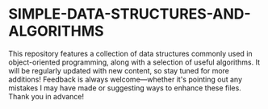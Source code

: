 # SIMPLE-DATA-STRUCTURES-AND-ALGORITHMS
This repository features a collection of data structures commonly used in object-oriented programming, along with a selection of useful algorithms. 
It will be regularly updated with new content, so stay tuned for more additions! 
Feedback is always welcome—whether it's pointing out any mistakes I may have made or suggesting ways to enhance these files. Thank you in advance!

